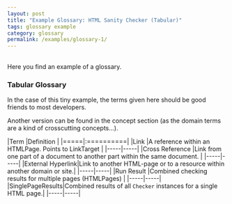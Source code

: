 ```yaml
---
layout: post
title: "Example Glossary: HTML Sanity Checker (Tabular)"
tags: glossary example 
category: glossary
permalink: /examples/glossary-1/
---
```

<div class="arc42-example">
<br>
Here you find an example of a glossary. 
</div>

### Tabular Glossary 
In the case of this tiny example, the terms given here should be good friends to most developers. 

Another version can be found in the concept section (as the domain terms are a kind of crosscutting concepts...). 


|Term |Definition |
|=====|:==========|
|Link |A reference within an HTMLPage. Points to LinkTarget      |
|-----|-----|
|Cross Reference  |Link from one part of a document to another part within the same document. |
|-----|-----|
|External Hyperlink|Link to another HTML-page or to a resource within another domain or site.|
|-----|-----|
|Run Result       |Combined checking results for multiple pages (HTMLPages)   |
|-----|-----|
|SinglePageResults|Combined results of all `Checker` instances for a single HTML page.|
|-----|-----|
